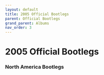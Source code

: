 ```yaml
---
layout: default
title: 2005 Official Bootlegs
parent: Official Bootlegs
grand_parent: Albums
nav_order: 3
---
```


# 2005 Official Bootlegs

### North America Bootlegs
